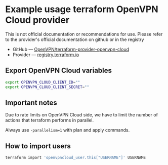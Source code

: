 # Example usage terraform OpenVPN Cloud provider

This is not official documentation or recommendations for use. Please refer to the provider's official documentation on github or in the registry

- GitHub — [OpenVPN/terraform-provider-openvpn-cloud](https://github.com/OpenVPN/terraform-provider-openvpn-cloud)
- Provider — [registry.terraform.io](https://registry.terraform.io/providers/OpenVPN/openvpn-cloud/latest/docs)

## Export OpenVPN Cloud variables

```bash
export OPENVPN_CLOUD_CLIENT_ID=""
export OPENVPN_CLOUD_CLIENT_SECRET=""
```

## Important notes

Due to rate limits on OpenVPN Cloud side, we have to limit the number of actions that terraform performs in parallel.

Always use `-parallelism=1` with plan and apply commands.

## How to import users

```bash
terraform import 'openvpncloud_user.this["USERNAME"]' USERNAME
```
